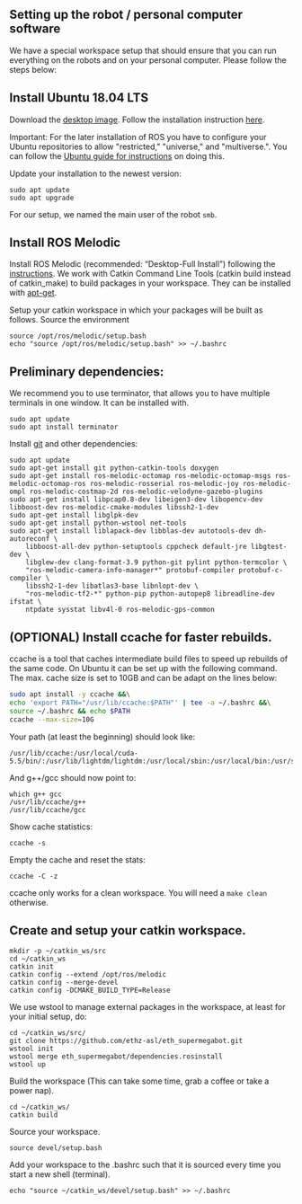 ## Setting up the robot / personal computer software

We have a special workspace setup that should ensure that you can run everything
 on the robots and on your personal computer. Please follow the steps below:

## Install Ubuntu 18.04 LTS

Download the [desktop image](http://releases.ubuntu.com/18.04/).
Follow the installation instruction [here](https://tutorials.ubuntu.com/tutorial/tutorial-install-ubuntu-desktop).

Important: For the later installation of ROS you have to configure your Ubuntu repositories to allow "restricted," "universe," and "multiverse.". You can follow the [Ubuntu guide for instructions](https://help.ubuntu.com/community/Repositories/Ubuntu) on doing this.

Update your installation to the newest version:
```
sudo apt update
sudo apt upgrade
```
For our setup, we named the main user of the robot ```smb```.

## Install ROS Melodic

Install ROS Melodic (recommended: “Desktop-Full Install”) following the [instructions](http://wiki.ros.org/melodic/Installation/Ubuntu). We work with Catkin Command Line Tools (catkin build instead of catkin_make) to build
packages in your workspace. They can be installed with [apt-get](http://catkin-tools.readthedocs.io/en/latest/installing.html#installing-on-ubuntu-with-apt-get).

Setup your catkin workspace in which your packages will be built as follows.
Source the environment
```
source /opt/ros/melodic/setup.bash
echo "source /opt/ros/melodic/setup.bash" >> ~/.bashrc
```
## Preliminary dependencies:
We recommend you to use terminator, that allows you to have multiple terminals in one window.
It can be installed with.
```
sudo apt update
sudo apt install terminator
```
Install [git](https://www.atlassian.com/git/tutorials/what-is-git) and other dependencies:
```
sudo apt update
sudo apt-get install git python-catkin-tools doxygen
sudo apt-get install ros-melodic-octomap ros-melodic-octomap-msgs ros-melodic-octomap-ros ros-melodic-rosserial ros-melodic-joy ros-melodic-ompl ros-melodic-costmap-2d ros-melodic-velodyne-gazebo-plugins
sudo apt-get install libpcap0.8-dev libeigen3-dev libopencv-dev libboost-dev ros-melodic-cmake-modules libssh2-1-dev
sudo apt-get install libglpk-dev
sudo apt-get install python-wstool net-tools
sudo apt-get install liblapack-dev libblas-dev autotools-dev dh-autoreconf \
    libboost-all-dev python-setuptools cppcheck default-jre libgtest-dev \
    libglew-dev clang-format-3.9 python-git pylint python-termcolor \
    "ros-melodic-camera-info-manager*" protobuf-compiler protobuf-c-compiler \
    libssh2-1-dev libatlas3-base libnlopt-dev \
    "ros-melodic-tf2-*" python-pip python-autopep8 libreadline-dev ifstat \
    ntpdate sysstat libv4l-0 ros-melodic-gps-common
```
## (OPTIONAL) Install ccache for faster rebuilds.
ccache is a tool that caches intermediate build files to speed up rebuilds of the same code. On Ubuntu it can be set up with the following command. The max. cache size is set to 10GB and can be adapt on the lines below:

```bash
sudo apt install -y ccache &&\
echo 'export PATH="/usr/lib/ccache:$PATH"' | tee -a ~/.bashrc &&\
source ~/.bashrc && echo $PATH
ccache --max-size=10G
```
Your path (at least the beginning) should look like:
```
/usr/lib/ccache:/usr/local/cuda-5.5/bin/:/usr/lib/lightdm/lightdm:/usr/local/sbin:/usr/local/bin:/usr/sbin:/usr/bin:/sbin:/bin:/usr/games
```
And g++/gcc should now point to:
```
which g++ gcc
/usr/lib/ccache/g++
/usr/lib/ccache/gcc
```
Show cache statistics:
```
ccache -s
```
Empty the cache and reset the stats:
```
ccache -C -z
```
ccache only works for a clean workspace. You will need a `make clean` otherwise.

## Create and setup your catkin workspace.
```
mkdir -p ~/catkin_ws/src
cd ~/catkin_ws
catkin init
catkin config --extend /opt/ros/melodic
catkin config --merge-devel
catkin config -DCMAKE_BUILD_TYPE=Release
```
We use wstool to manage external packages in the workspace, at least for your
initial setup, do:
```
cd ~/catkin_ws/src/
git clone https://github.com/ethz-asl/eth_supermegabot.git
wstool init
wstool merge eth_supermegabot/dependencies.rosinstall
wstool up
```
Build the workspace (This can take some time, grab a coffee or take a power nap).
```
cd ~/catkin_ws/
catkin build
```
Source your workspace.
```
source devel/setup.bash
```
Add your workspace to the .bashrc such that it is sourced every time you start a new
shell (terminal).
```
echo "source ~/catkin_ws/devel/setup.bash" >> ~/.bashrc
```